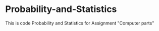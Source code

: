 # Probability-and-Statistics
This is code Probability and Statistics for Assignment "Computer parts"
